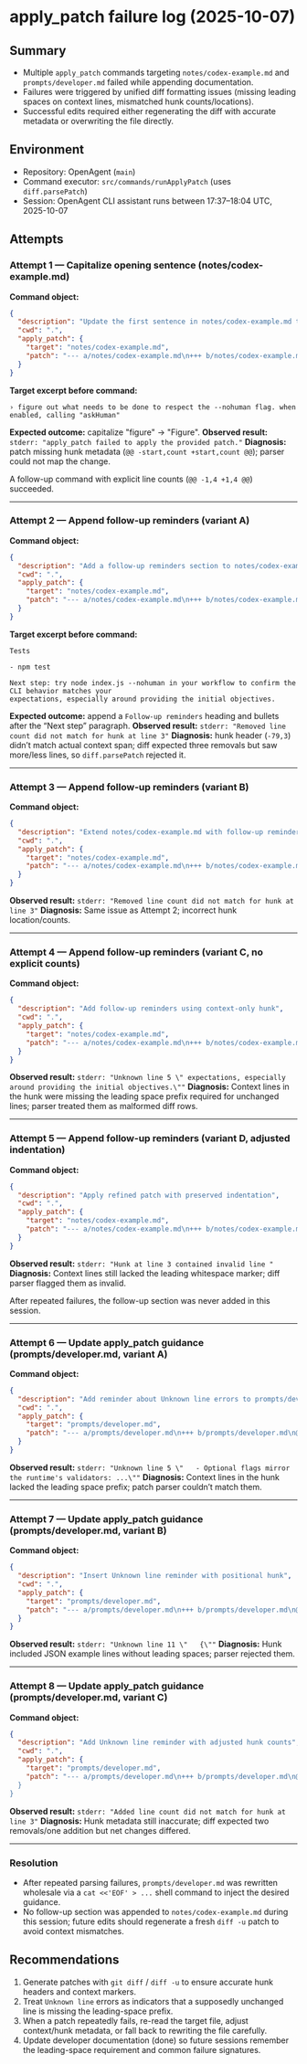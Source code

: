 # apply_patch failure log (2025-10-07)

## Summary

- Multiple `apply_patch` commands targeting `notes/codex-example.md` and `prompts/developer.md` failed while appending documentation.
- Failures were triggered by unified diff formatting issues (missing leading spaces on context lines, mismatched hunk counts/locations).
- Successful edits required either regenerating the diff with accurate metadata or overwriting the file directly.

## Environment

- Repository: OpenAgent (`main`)
- Command executor: `src/commands/runApplyPatch` (uses `diff.parsePatch`)
- Session: OpenAgent CLI assistant runs between 17:37–18:04 UTC, 2025-10-07

## Attempts

### Attempt 1 — Capitalize opening sentence (notes/codex-example.md)

**Command object:**

```json
{
  "description": "Update the first sentence in notes/codex-example.md to start with a capital letter",
  "cwd": ".",
  "apply_patch": {
    "target": "notes/codex-example.md",
    "patch": "--- a/notes/codex-example.md\n+++ b/notes/codex-example.md\n@@\n-› figure out what needs to be done to respect the --nohuman flag. when enabled, calling \"askHuman\"\n+› Figure out what needs to be done to respect the --nohuman flag. when enabled, calling \"askHuman\"\n"
  }
}
```

**Target excerpt before command:**

```
› figure out what needs to be done to respect the --nohuman flag. when enabled, calling "askHuman"
```

**Expected outcome:** capitalize "figure" → "Figure".
**Observed result:** `stderr: "apply_patch failed to apply the provided patch."`
**Diagnosis:** patch missing hunk metadata (`@@ -start,count +start,count @@`); parser could not map the change.

A follow-up command with explicit line counts (`@@ -1,4 +1,4 @@`) succeeded.

---

### Attempt 2 — Append follow-up reminders (variant A)

**Command object:**

```json
{
  "description": "Add a follow-up reminders section to notes/codex-example.md",
  "cwd": ".",
  "apply_patch": {
    "target": "notes/codex-example.md",
    "patch": "--- a/notes/codex-example.md\n+++ b/notes/codex-example.md\n@@ -79,3 +79,9 @@\n Tests\n \n - npm test\n \n Next step: try node index.js --nohuman in your workflow to confirm the CLI behavior matches your\n expectations, especially around providing the initial objectives.\n+\n+### Follow-up reminders\n+- Capture a CLI transcript once no-human mode is stabilized to share in onboarding docs.\n+- Draft integration coverage that exercises chained command approvals under no-human automation.\n+- Review `todo.md` entries related to the no-human flag and close or update them after verification.\n"
  }
}
```

**Target excerpt before command:**

```
Tests

- npm test

Next step: try node index.js --nohuman in your workflow to confirm the CLI behavior matches your
expectations, especially around providing the initial objectives.
```

**Expected outcome:** append a `Follow-up reminders` heading and bullets after the “Next step” paragraph.
**Observed result:** `stderr: "Removed line count did not match for hunk at line 3"`
**Diagnosis:** hunk header (`-79,3`) didn’t match actual context span; diff expected three removals but saw more/less lines, so `diff.parsePatch` rejected it.

---

### Attempt 3 — Append follow-up reminders (variant B)

**Command object:**

```json
{
  "description": "Extend notes/codex-example.md with follow-up reminders",
  "cwd": ".",
  "apply_patch": {
    "target": "notes/codex-example.md",
    "patch": "--- a/notes/codex-example.md\n+++ b/notes/codex-example.md\n@@ -109,3 +109,9 @@\n Tests\n \n - npm test\n \n Next step: try node index.js --nohuman in your workflow to confirm the CLI behavior matches your expectations, especially around providing the initial objectives.\n+\n+### Follow-up reminders\n+- Capture a CLI transcript once no-human mode is stabilized to share in onboarding docs.\n+- Draft integration coverage that exercises chained command approvals under no-human automation.\n+- Review `todo.md` entries related to the no-human flag and close or update them after verification.\n"
  }
}
```

**Observed result:** `stderr: "Removed line count did not match for hunk at line 3"`
**Diagnosis:** Same issue as Attempt 2; incorrect hunk location/counts.

---

### Attempt 4 — Append follow-up reminders (variant C, no explicit counts)

**Command object:**

```json
{
  "description": "Add follow-up reminders using context-only hunk",
  "cwd": ".",
  "apply_patch": {
    "target": "notes/codex-example.md",
    "patch": "--- a/notes/codex-example.md\n+++ b/notes/codex-example.md\n@@\n Next step: try node index.js --nohuman in your workflow to confirm the CLI behavior matches your\n expectations, especially around providing the initial objectives.\n+\n+### Follow-up reminders\n+- Capture a CLI transcript once no-human mode is stabilized to share in onboarding docs.\n+- Draft integration coverage that exercises chained command approvals under no-human automation.\n+- Review `todo.md` entries related to the no-human flag and close or update them after verification.\n"
  }
}
```

**Observed result:** `stderr: "Unknown line 5 \" expectations, especially around providing the initial objectives.\""`
**Diagnosis:** Context lines in the hunk were missing the leading space prefix required for unchanged lines; parser treated them as malformed diff rows.

---

### Attempt 5 — Append follow-up reminders (variant D, adjusted indentation)

**Command object:**

```json
{
  "description": "Apply refined patch with preserved indentation",
  "cwd": ".",
  "apply_patch": {
    "target": "notes/codex-example.md",
    "patch": "--- a/notes/codex-example.md\n+++ b/notes/codex-example.md\n@@ -111,2 +111,8 @@\n Next step: try node index.js --nohuman in your workflow to confirm the CLI behavior matches your\n expectations, especially around providing the initial objectives.\n+\n+### Follow-up reminders\n+- Capture a CLI transcript once no-human mode is stabilized to share in onboarding docs.\n+- Draft integration coverage that exercises chained command approvals under no-human automation.\n+- Review `todo.md` entries related to the no-human flag and close or update them after verification.\n"
  }
}
```

**Observed result:** `stderr: "Hunk at line 3 contained invalid line "`
**Diagnosis:** Context lines still lacked the leading whitespace marker; diff parser flagged them as invalid.

After repeated failures, the follow-up section was never added in this session.

---

### Attempt 6 — Update apply_patch guidance (prompts/developer.md, variant A)

**Command object:**

````json
{
  "description": "Add reminder about Unknown line errors to prompts/developer.md",
  "cwd": ".",
  "apply_patch": {
    "target": "prompts/developer.md",
    "patch": "--- a/prompts/developer.md\n+++ b/prompts/developer.md\n@@\n   - Provide the diff target explicitly (`target` preferred; `path`/`file` remain legacy aliases) and keep it consistent with the diff headers.\n   - Only single-file textual diffs are supported; the runtime will reject renames, binary blobs, or hunks that don't apply.\n   - Optional flags mirror the runtime's validators: `strip`, `reverse`, `whitespace` (`ignore-all`, `ignore-space-change`, `ignore-space-at-eol`), `fuzz`/`fuzzFactor`, and `allow_empty`/`allowEmpty`.\n   - Ensure the diff body follows unified diff conventions: unchanged lines start with a leading space (` `), removals with `-`, and additions with `+`. Extra leading hyphens (for example `- - line`) will be rejected before the patch runs.\n+  - Parse errors such as `Unknown line \"...\"` usually mean a context line is missing its leading space. Regenerate the diff (e.g., with `diff -u` / `git diff`) or add the proper prefixes before retrying.\n   - When composing patches manually, prefer generating them via `diff -u` or `git diff` to avoid formatting mistakes.\n   ```json\n   {\n"
  }
}
````

**Observed result:** `stderr: "Unknown line 5 \"   - Optional flags mirror the runtime's validators: ...\""`
**Diagnosis:** Context lines in the hunk lacked the leading space prefix; patch parser couldn’t match them.

---

### Attempt 7 — Update apply_patch guidance (prompts/developer.md, variant B)

**Command object:**

````json
{
  "description": "Insert Unknown line reminder with positional hunk",
  "cwd": ".",
  "apply_patch": {
    "target": "prompts/developer.md",
    "patch": "--- a/prompts/developer.md\n+++ b/prompts/developer.md\n@@ -90,6 +90,7 @@\n   - Provide the diff target explicitly (`target` preferred; `path`/`file` remain legacy aliases) and keep it consistent with the diff headers.\n   - Only single-file textual diffs are supported; the runtime will reject renames, binary blobs, or hunks that don't apply.\n   - Optional flags mirror the runtime's validators: `strip`, `reverse`, `whitespace` (`ignore-all`, `ignore-space-change`, `ignore-space-at-eol`), `fuzz`/`fuzzFactor`, and `allow_empty`/`allowEmpty`.\n   - Ensure the diff body follows unified diff conventions: unchanged lines start with a leading space (` `), removals with `-`, and additions with `+`. Extra leading hyphens (for example `- - line`) will be rejected before the patch runs.\n+  - Parse errors like `Unknown line \"...\"` usually mean a context line is missing its leading space. Regenerate the diff (`diff -u` / `git diff`) or add the prefixes before retrying.\n   - When composing patches manually, prefer generating them via `diff -u` or `git diff` to avoid formatting mistakes.\n   ```json\n"
  }
}
````

**Observed result:** `stderr: "Unknown line 11 \"   {\""`
**Diagnosis:** Hunk included JSON example lines without leading spaces; parser rejected them.

---

### Attempt 8 — Update apply_patch guidance (prompts/developer.md, variant C)

**Command object:**

```json
{
  "description": "Add Unknown line reminder with adjusted hunk counts",
  "cwd": ".",
  "apply_patch": {
    "target": "prompts/developer.md",
    "patch": "--- a/prompts/developer.md\n+++ b/prompts/developer.md\n@@ -87,8 +87,9 @@\n   - Provide the diff target explicitly (`target` preferred; `path`/`file` remain legacy aliases) and keep it consistent with the diff headers.\n   - Only single-file textual diffs are supported; the runtime will reject renames, binary blobs, or hunks that don't apply.\n   - Optional flags mirror the runtime's validators: `strip`, `reverse`, `whitespace` (`ignore-all`, `ignore-space-change`, `ignore-space-at-eol`), `fuzz`/`fuzzFactor`, and `allow_empty`/`allowEmpty`.\n-  - Ensure the diff body follows unified diff conventions: unchanged lines start with a leading space (` `), removals with `-`, and additions with `+`. Extra leading hyphens (for example `- - line`) will be rejected before the patch runs.\n-  - When composing patches manually, prefer generating them via `diff -u` or `git diff` to avoid formatting mistakes.\n+  - Ensure the diff body follows unified diff conventions: unchanged lines start with a leading space (` `), removals with `-`, and additions with `+`. Extra leading hyphens (for example `- - line`) will be rejected before the patch runs.\n+  - Parse errors like `Unknown line \"...\"` usually mean a context line is missing its leading space. Regenerate the diff (`diff -u` / `git diff`) or add the prefixes before retrying.\n+  - When composing patches manually, prefer generating them via `diff -u` or `git diff` to avoid formatting mistakes.\n ``
  }
}
```

**Observed result:** `stderr: "Added line count did not match for hunk at line 3"`
**Diagnosis:** Hunk metadata still inaccurate; diff expected two removals/one addition but net changes differed.

---

### Resolution

- After repeated parsing failures, `prompts/developer.md` was rewritten wholesale via a `cat <<'EOF' > ...` shell command to inject the desired guidance.
- No follow-up section was appended to `notes/codex-example.md` during this session; future edits should regenerate a fresh `diff -u` patch to avoid context mismatches.

## Recommendations

1. Generate patches with `git diff` / `diff -u` to ensure accurate hunk headers and context markers.
2. Treat `Unknown line` errors as indicators that a supposedly unchanged line is missing the leading-space prefix.
3. When a patch repeatedly fails, re-read the target file, adjust context/hunk metadata, or fall back to rewriting the file carefully.
4. Update developer documentation (done) so future sessions remember the leading-space requirement and common failure signatures.
